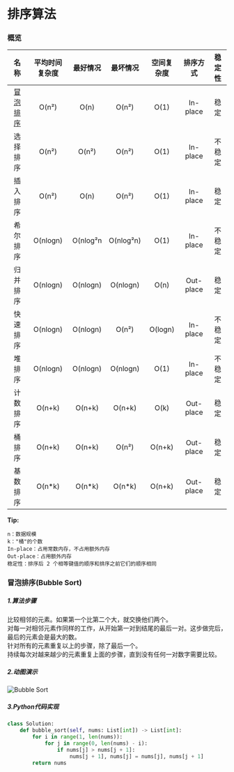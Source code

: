 # 排序算法

### 概览

| 名称 | 平均时间复杂度 | 最好情况 | 最坏情况 | 空间复杂度 | 排序方式 | 稳定性 |
| :------------: | :------------: | :------------: | :------------: | :------------: | :------------: | :------------: |
| [冒泡排序](#bubble_sort) | O(n²) | O(n) | O(n²) | O(1) | In-place | 稳定 |
| 选择排序 | O(n²) | O(n²) | O(n²) | O(1) | In-place | 不稳定 |
| 插入排序 | O(n²) | O(n) | O(n²) | O(1) | In-place | 稳定 |
| 希尔排序 | O(nlogn) | O(nlog²n | O(nlog²n) | O(1) | In-place | 不稳定 |
| 归并排序 | O(nlogn) | O(nlogn) | O(nlogn) | O(n) | Out-place | 稳定 |
| 快速排序 | O(nlogn) | O(nlogn) | O(n²) | O(logn) | In-place | 不稳定 |
| 堆排序 | O(nlogn) | O(nlogn) | O(nlogn) | O(1) | In-place | 不稳定 |
| 计数排序 | O(n+k) | O(n+k) | O(n+k) | O(k) | Out-place| 稳定 |
| 桶排序 | O(n+k) | O(n+k) | O(n²) | O(n+k) | Out-place | 稳定 |
| 基数排序 | O(n*k) | O(n*k) | O(n*k) | O(n+k) | Out-place | 稳定 |

**Tip:**
```code
n：数据规模
k："桶"的个数
In-place：占用常数内存，不占用额外内存
Out-place：占用额外内存
稳定性：排序后 2 个相等键值的顺序和排序之前它们的顺序相同
```
### <span id="bubble_sort">冒泡排序(Bubble Sort)</span>

##### 1.算法步骤
比较相邻的元素。如果第一个比第二个大，就交换他们两个。  
对每一对相邻元素作同样的工作，从开始第一对到结尾的最后一对。这步做完后，最后的元素会是最大的数。  
针对所有的元素重复以上的步骤，除了最后一个。  
持续每次对越来越少的元素重复上面的步骤，直到没有任何一对数字需要比较。  
##### 2.动图演示
![Bubble Sort](http://qqvx14xd2.hn-bkt.clouddn.com/wp-content/uploads/2021/04/bubbleSort.gif "Bubble Sort")
##### 3.Python代码实现
```python
class Solution:
    def bubble_sort(self, nums: List[int]) -> List[int]:
        for i in range(1, len(nums)):
            for j in range(0, len(nums) - i):
                if nums[j] > nums[j + 1]:
                    nums[j + 1], nums[j] = nums[j], nums[j + 1]
        return nums
```